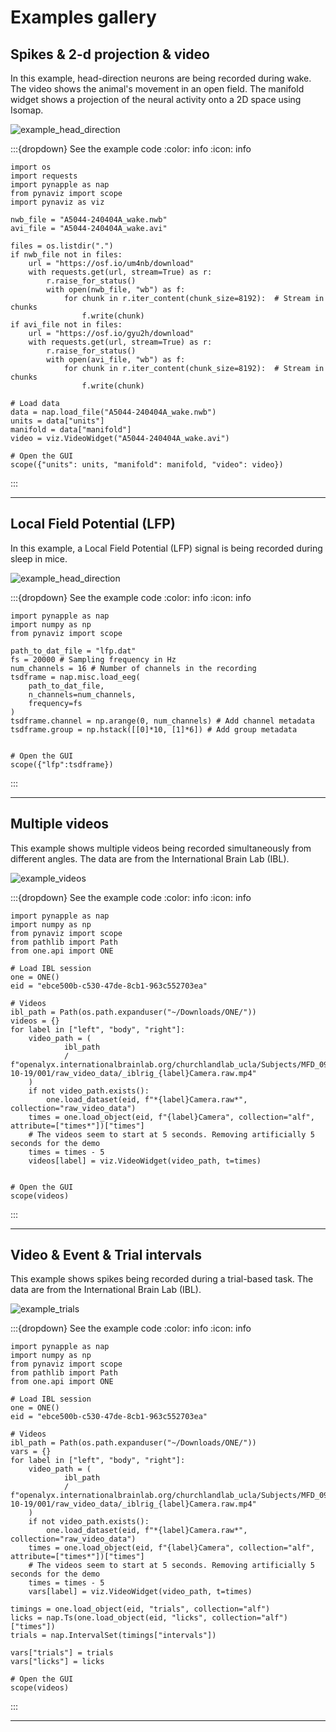 Examples gallery
=================


Spikes & 2-d projection & video
-------------------------------

In this example, head-direction neurons are being recorded during wake. 
The video shows the animal's movement in an open field.
The manifold widget shows a projection of the neural activity onto a 2D space using Isomap.




![example_head_direction](/examples/example_head_direction.gif)


:::{dropdown} See the example code
:color: info
:icon: info

```{code} ipython
import os
import requests
import pynapple as nap
from pynaviz import scope
import pynaviz as viz

nwb_file = "A5044-240404A_wake.nwb"
avi_file = "A5044-240404A_wake.avi"

files = os.listdir(".")
if nwb_file not in files:
    url = "https://osf.io/um4nb/download"
    with requests.get(url, stream=True) as r:
        r.raise_for_status()
        with open(nwb_file, "wb") as f:
            for chunk in r.iter_content(chunk_size=8192):  # Stream in chunks
                f.write(chunk)
if avi_file not in files:
    url = "https://osf.io/gyu2h/download"
    with requests.get(url, stream=True) as r:
        r.raise_for_status()
        with open(avi_file, "wb") as f:
            for chunk in r.iter_content(chunk_size=8192):  # Stream in chunks
                f.write(chunk)

# Load data
data = nap.load_file("A5044-240404A_wake.nwb")
units = data["units"]
manifold = data["manifold"]
video = viz.VideoWidget("A5044-240404A_wake.avi")

# Open the GUI
scope({"units": units, "manifold": manifold, "video": video})

```
:::

***

Local Field Potential (LFP)
---------------------------

In this example, a Local Field Potential (LFP) signal is being recorded during sleep in mice.

![example_head_direction](/examples/example_lfp.gif)

:::{dropdown} See the example code
:color: info
:icon: info

```{code} ipython
import pynapple as nap
import numpy as np
from pynaviz import scope

path_to_dat_file = "lfp.dat"
fs = 20000 # Sampling frequency in Hz
num_channels = 16 # Number of channels in the recording
tsdframe = nap.misc.load_eeg(
    path_to_dat_file,
    n_channels=num_channels,
    frequency=fs
)
tsdframe.channel = np.arange(0, num_channels) # Add channel metadata
tsdframe.group = np.hstack([[0]*10, [1]*6]) # Add group metadata


# Open the GUI
scope({"lfp":tsdframe})

```
:::

***

Multiple videos
-----------------------

This example shows multiple videos being recorded simultaneously from different angles.
The data are from the International Brain Lab (IBL).

![example_videos](/examples/example_videos.gif)


:::{dropdown} See the example code
:color: info
:icon: info

```{code} ipython
import pynapple as nap
import numpy as np
from pynaviz import scope
from pathlib import Path
from one.api import ONE

# Load IBL session
one = ONE()
eid = "ebce500b-c530-47de-8cb1-963c552703ea"

# Videos
ibl_path = Path(os.path.expanduser("~/Downloads/ONE/"))
videos = {}
for label in ["left", "body", "right"]:
    video_path = (
            ibl_path
            / f"openalyx.internationalbrainlab.org/churchlandlab_ucla/Subjects/MFD_09/2023-10-19/001/raw_video_data/_iblrig_{label}Camera.raw.mp4"
    )
    if not video_path.exists():
        one.load_dataset(eid, f"*{label}Camera.raw*", collection="raw_video_data")
    times = one.load_object(eid, f"{label}Camera", collection="alf", attribute=["times*"])["times"]
    # The videos seem to start at 5 seconds. Removing artificially 5 seconds for the demo
    times = times - 5
    videos[label] = viz.VideoWidget(video_path, t=times)


# Open the GUI
scope(videos)

```
:::


***

Video & Event & Trial intervals
---------------------------------

This example shows spikes being recorded during a trial-based task. 
The data are from the International Brain Lab (IBL).

![example_trials](/examples/example_trials.gif)


:::{dropdown} See the example code
:color: info
:icon: info

```{code} ipython
import pynapple as nap
import numpy as np
from pynaviz import scope
from pathlib import Path
from one.api import ONE

# Load IBL session
one = ONE()
eid = "ebce500b-c530-47de-8cb1-963c552703ea"

# Videos
ibl_path = Path(os.path.expanduser("~/Downloads/ONE/"))
vars = {}
for label in ["left", "body", "right"]:
    video_path = (
            ibl_path
            / f"openalyx.internationalbrainlab.org/churchlandlab_ucla/Subjects/MFD_09/2023-10-19/001/raw_video_data/_iblrig_{label}Camera.raw.mp4"
    )
    if not video_path.exists():
        one.load_dataset(eid, f"*{label}Camera.raw*", collection="raw_video_data")
    times = one.load_object(eid, f"{label}Camera", collection="alf", attribute=["times*"])["times"]
    # The videos seem to start at 5 seconds. Removing artificially 5 seconds for the demo
    times = times - 5
    vars[label] = viz.VideoWidget(video_path, t=times)

timings = one.load_object(eid, "trials", collection="alf")
licks = nap.Ts(one.load_object(eid, "licks", collection="alf")["times"])
trials = nap.IntervalSet(timings["intervals"])

vars["trials"] = trials
vars["licks"] = licks

# Open the GUI
scope(videos)

```
:::

***

